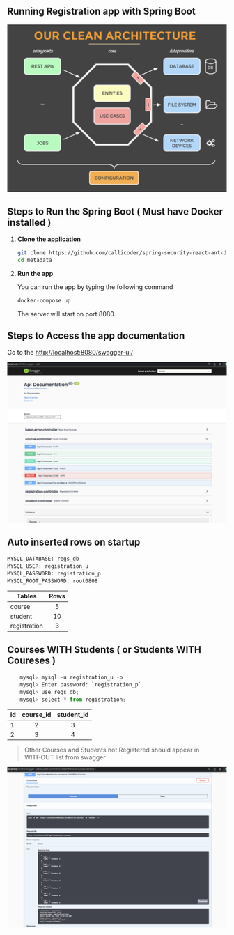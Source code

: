 ## Running Registration app with Spring Boot

![Clean Architecture](clean.png)

## Steps to Run the Spring Boot ( Must have Docker installed )

1. **Clone the application**

    ```bash
    git clone https://github.com/callicoder/spring-security-react-ant-design-polls-app.git
    cd metadata
    ```

2. **Run the app**

    You can run the app by typing the following command

    ```bash
    docker-compose up
    ```

    The server will start on port 8080.

## Steps to Access the app documentation

Go to the <http://localhost:8080/swagger-ui/>

![swagger](swagger.png)

## Auto inserted rows on startup
```python
MYSQL_DATABASE: regs_db
MYSQL_USER: registration_u
MYSQL_PASSWORD: registration_p
MYSQL_ROOT_PASSWORD: root0808
```

| Tables       | Rows |
|--------------|:----:|
| course       |  5   |
| student      |  10  |
| registration |  3   |

## Courses WITH Students ( or Students WITH Coureses )

```python
    mysql> mysql -u registration_u -p
    mysql> Enter password: `registration_p`
    mysql> use regs_db;
    mysql> select * from registration;
```

| id  | course_id | student_id |
|-----|:---------:|:----------:|
| 1   |     2     |     3      |
| 2   |     3     |     4      |

> Other Courses and Students not Registered should appear in WITHOUT list from swagger
> 
![swagger](without.png)
